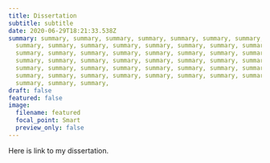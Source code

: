 ```yaml
---
title: Dissertation
subtitle: subtitle
date: 2020-06-29T18:21:33.538Z
summary: summary, summary, summary, summary, summary, summary, summary, summary,
  summary, summary, summary, summary, summary, summary, summary, summary,
  summary, summary, summary, summary, summary, summary, summary, summary,
  summary, summary, summary, summary, summary, summary, summary, summary,
  summary, summary, summary, summary, summary, summary, summary, summary,
  summary, summary, summary, summary, summary, summary, summary, summary,
  summary, summary, summary,
draft: false
featured: false
image:
  filename: featured
  focal_point: Smart
  preview_only: false
---
```

Here is link to my dissertation.